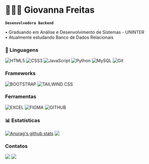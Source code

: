 # 👩🏻‍💻 Giovanna Freitas

**`Desenvolvedora Backend`**

• Graduando em Análise e Desenvolvimento de Sistemas - UNINTER 
<br>
• Atualmente estudando Banco de Dados Relacionais 


### 🤖  Linguagens

<div>
 
![HTML5](https://img.shields.io/badge/html5-%23E34F26.svg?style=for-the-badge&logo=html5&logoColor=white) ![CSS3](https://img.shields.io/badge/css3-%231572B6.svg?style=for-the-badge&logo=css3&logoColor=white) ![JavaScript](https://img.shields.io/badge/JavaScript-F7DF1E?style=for-the-badge&logo=javascript&logoColor=black) ![Python](https://img.shields.io/badge/python-3670A0?style=for-the-badge&logo=python&logoColor=ffdd54) ![MySQL](https://img.shields.io/badge/mysql-4479A1.svg?style=for-the-badge&logo=mysql&logoColor=white)  ![Git](https://img.shields.io/badge/git-%23F05033.svg?style=for-the-badge&logo=git&logoColor=white)
 
 </div>

 ### Frameworks

 ![BOOTSTRAP](	https://img.shields.io/badge/Bootstrap-563D7C?style=for-the-badge&logo=bootstrap&logoColor=white) 
 ![TAILWIND CSS](	https://img.shields.io/badge/Tailwind_CSS-38B2AC?style=for-the-badge&logo=tailwind-css&logoColor=white)


 ### Ferramentas
 
 ![EXCEL](https://img.shields.io/badge/Microsoft_Excel-217346?style=for-the-badge&logo=microsoft-excel&logoColor=white) 
 ![FIGMA](https://img.shields.io/badge/Figma-A020F0?style=for-the-badge&logo=figma&logoColor=white) 
 ![GITHUB](https://img.shields.io/badge/GitHub-100000?style=for-the-badge&logo=github&logoColor=white)
 
### 📊  Estatísticas

 <a href="https://github.com/anuraghazra/github-readme-stats"><img align="center" src="https://github-readme-stats.vercel.app/api?username=GiovannFreitas&show_icons=true&include_all_commits=true&theme=midnight-purple&hide_border=true" alt="Anurag's github stats" /></a>  <a href="https://github.com/anuraghazra/github-readme-stats"><img align="center" src="https://github-readme-stats.vercel.app/api/top-langs/?username=GiovannFreitas&layout=compact&theme=merko&hide_border=true&custom_title=Tecnologias" /></a> 


### Contatos

<div> 
  <a href = "mailto:giovnnfreitas@gmail.com"><img src="https://img.shields.io/badge/-Gmail-%23333?style=for-the-badge&logo=gmail&logoColor=white" target="_blank"></a>
  <a href="https://www.linkedin.com/in/giovannfreitas" target="_blank"><img src="https://img.shields.io/badge/-LinkedIn-%230077B5?style=for-the-badge&logo=linkedin&logoColor=white" target="_blank"></a> 
  
</div>
  


